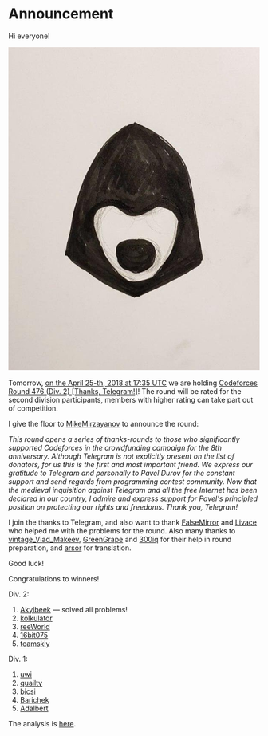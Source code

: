 # Announcement

Hi everyone!

![digital resistance](images/bfc15c5c56f3e421cc2799e5e1e0273cac1e3605.jpg "digital resistance")

Tomorrow, [on the April 25-th, 2018 at 17:35 UTC](https://codeforces.com/http://www.timeanddate.com/worldclock/fixedtime.html?day=25&month=4&year=2018&hour=20&min=35&sec=0&p1=166) we are holding [Codeforces Round 476 (Div. 2) [Thanks, Telegram!]](https://codeforces.com/contest/965 "Codeforces Round 476 (Div. 2) [Thanks, Telegram!]")! The round will be rated for the second division participants, members with higher rating can take part out of competition.

I give the floor to [MikeMirzayanov](https://codeforces.com/profile/MikeMirzayanov "Headquarters, MikeMirzayanov") to announce the round:

*This round opens a series of thanks-rounds to those who significantly supported Codeforces in the crowdfunding campaign for the 8th anniversary. Although Telegram is not explicitly present on the list of donators, for us this is the first and most important friend. We express our gratitude to Telegram and personally to Pavel Durov for the constant support and send regards from programming contest community. Now that the medieval inquisition against Telegram and all the free Internet has been declared in our country, I admire and express support for Pavel's principled position on protecting our rights and freedoms. Thank you, Telegram!* 

I join the thanks to Telegram, and also want to thank [FalseMirror](https://codeforces.com/profile/FalseMirror "Candidate Master FalseMirror") and [Livace](https://codeforces.com/profile/Livace "Master Livace") who helped me with the problems for the round. Also many thanks to [vintage_Vlad_Makeev](https://codeforces.com/profile/vintage_Vlad_Makeev "International Grandmaster vintage_Vlad_Makeev"), [GreenGrape](https://codeforces.com/profile/GreenGrape "Candidate Master GreenGrape") and [300iq](https://codeforces.com/profile/300iq "International Grandmaster 300iq") for their help in round preparation, and [arsor](https://codeforces.com/profile/arsor "Specialist arsor") for translation.

Good luck!

Congratulations to winners!

Div. 2:

 1. [Akylbeek](https://codeforces.com/profile/Akylbeek "Expert Akylbeek") — solved all problems!
2. [kolkulator](https://codeforces.com/profile/kolkulator "Expert kolkulator")
3. [reeWorld](https://codeforces.com/profile/reeWorld "Expert reeWorld")
4. [16bit075](https://codeforces.com/profile/16bit075 "Expert 16bit075")
5. [teamskiy](https://codeforces.com/profile/teamskiy "Expert teamskiy")

Div. 1:

 1. [uwi](https://codeforces.com/profile/uwi "International Grandmaster uwi")
2. [quailty](https://codeforces.com/profile/quailty "Grandmaster quailty")
3. [bicsi](https://codeforces.com/profile/bicsi "Grandmaster bicsi")
4. [Barichek](https://codeforces.com/profile/Barichek "International Master Barichek")
5. [Adalbert](https://codeforces.com/profile/Adalbert "International Master Adalbert")

The analysis is [here](Tutorial.md).

